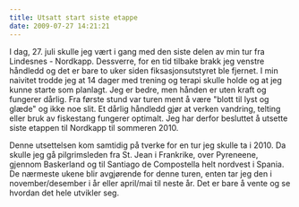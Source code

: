 ```yaml
---
title: Utsatt start siste etappe
date: 2009-07-27 14:21:21
---
```


I dag, 27. juli skulle jeg vært i gang med den siste delen av min tur fra Lindesnes - Nordkapp. Dessverre, for en tid tilbake brakk jeg venstre håndledd og det er bare to uker siden fiksasjonsutstyret ble fjernet. I min naivitet trodde jeg at 14 dager med trening og terapi skulle holde og at jeg kunne starte som planlagt. Jeg er bedre, men hånden er uten kraft og fungerer dårlig. Fra første stund var turen ment å være "blott til lyst og glæde" og ikke noe slit. Et dårlig håndledd gjør at verken vandring, telting eller bruk av fiskestang fungerer optimalt. Jeg har derfor besluttet å utsette siste etappen til Nordkapp til sommeren 2010.

Denne utsettelsen kom samtidig på tverke for en tur jeg skulle ta i 2010. Da skulle jeg gå pilgrimsleden fra St. Jean i Frankrike, over Pyreneene, gjennom Baskerland og til Santiago de Compostella helt nordvest i Spania. De nærmeste ukene blir avgjørende for denne turen, enten tar jeg den i november/desember i år eller april/mai til neste år. Det er bare å vente og se hvordan det hele utvikler seg.
